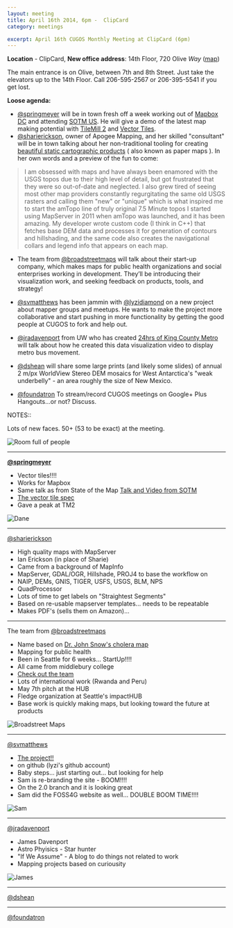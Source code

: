 ```yaml
---
layout: meeting
title: April 16th 2014, 6pm -  ClipCard
category: meetings

excerpt: April 16th CUGOS Monthly Meeting at ClipCard (6pm)
---
```


**Location** -  ClipCard, **New office address**: 14th Floor, 720 Olive *Way*  ([map](http://www.openstreetmap.org/?mlat=47.6141&mlon=-122.3349#map=16/47.6141/-122.3349)) 

The main entrance is on Olive, between 7th and 8th Street. Just take the elevators up to the 14th Floor. Call 206-595-2567 or 206-395-5541 if you get lost.

__Loose agenda:__

- [@springmeyer](https://github.com/springmeyer) will be in town fresh off a week working out of [Mapbox DC](https://www.mapbox.com) and attending [SOTM US](http://stateofthemap.us/). He will give a demo of the latest map making potential with [TileMill 2](https://github.com/mapbox/tm2) and [Vector Tiles](https://www.dropbox.com/s/9b15snlzu3r0z5o/sotm-us-2014-dc-springmeyer.pdf).
- [@sharierickson](http://www.apogeemapping.com), owner of Apogee Mapping, and her skilled "consultant" will be in town talking about her non-traditional tooling for creating [beautiful static cartographic products](http://www.apogeemapping.com/Products/index.htm) ( also known as paper maps ). In her own words and a preview of the fun to come:

> I am obsessed with maps and have always been enamored with the USGS topos due to their high level of detail, but got frustrated that they were so out-of-date and neglected.  I also grew tired of seeing most other map providers constantly regurgitating the same old USGS rasters and calling them "new" or "unique" which is what inspired me to start the amTopo line of truly original 7.5 Minute topos I started using MapServer in 2011 when amTopo was launched, and it has been amazing.  My developer wrote custom code (I think in C++) that fetches base DEM data and processes it for generation of contours and hillshading, and the same code also creates the navigational collars and legend info that appears on each map.

- The team from [@broadstreetmaps](http://broadstreetmaps.com/our-team) will talk about their start-up company, which makes maps for public health organizations and social enterprises working in development. They’ll be introducing their visualization work, and seeking feedback on products, tools, and strategy!

- [@svmatthews](https://github.com/svmatthews) has been jammin with [@lyzidiamond](https://github.com/lyzidiamond) on a new project about mapper groups and meetups. He wants to make the project more collaborative and start pushing in more functionality by getting the good people at CUGOS to fork and help out.

- [@jradavenport](https://github.com/jradavenport) from UW who has created [24hrs of King County Metro](http://vimeo.com/88172380) will talk about how he created this data visualization video to display metro bus movement. 

- [@dshean](https://github.com/dshean) will share some large prints (and likely some slides) of annual 2 m/px WorldView Stereo DEM mosaics for West Antarctica's "weak underbelly" - an area roughly the size of New Mexico.

- [@foundatron](https://github.com/foundatron) To stream/record CUGOS meetings on Google+ Plus Hangouts...or not?  Discuss.


NOTES::

Lots of new faces.  50+ (53 to be exact) at the meeting.

![Room full of people](/image/base/april_2014_meeting.jpg)

---

**[@springmeyer](https://github.com/springmeyer)**

- Vector tiles!!!!
- Works for Mapbox
- Same talk as from State of the Map [Talk and Video from SOTM](http://stateofthemap.us/session/processing-openstreetmap-into-vector-tiles/)
- [The vector tile spec](https://github.com/mapbox/vector-tile-spec)
- Gave a peak at TM2

![Dane](/image/base/april_2014_meeting_dane.jpg)

---

[@sharierickson](http://www.apogeemapping.com)

- High quality maps with MapServer
- Ian Erickson (in place of Sharie)
- Came from a background of MapInfo
- MapServer, GDAL/OGR, Hillshade, PROJ4 to base the workflow on
- NAIP, DEMs, GNIS, TIGER, USFS, USGS, BLM, NPS
- QuadProcessor
- Lots of time to get labels on "Straightest Segments"
- Based on re-usable mapserver templates... needs to be repeatable
- Makes PDF's (sells them on Amazon)... 

---

The team from [@broadstreetmaps](http://broadstreetmaps.com/our-team)

- Name based on [Dr. John Snow's cholera map](http://www.broadstreetmaps.org/broad-street1/)
- Mapping for public health
- Been in Seattle for 6 weeks... StartUp!!!!
- All came from middlebury college
- [Check out the team](http://broadstreetmaps.com/our-team)
- Lots of international work (Rwanda and Peru)
- May 7th pitch at the HUB
- Fledge organization at Seattle's impactHUB
- Base work is quickly making maps, but looking toward the future at products

![Broadstreet Maps](/image/base/april_2014_meeting_broadstreet.jpg)

---

[@svmatthews](https://github.com/svmatthews) 

- [The project!!](lyzidiamond.com/mapgroups)
- on github (lyzi's github account)
- Baby steps... just starting out... but looking for help
- Sam is re-branding the site - BOOM!!!!
- On the 2.0 branch and it is looking great
- Sam did the FOSS4G website as well... DOUBLE BOOM TIME!!!!

![Sam](/image/base/april_2014_meeting_sam.jpg)

---

[@jradavenport](https://github.com/jradavenport) 

- James Davenport
- Astro Phyisics - Star hunter
- "If We Assume" - A blog to do things not related to work
- Mapping projects based on curiousity

![James](/image/base/april_2014_meeting_james.jpg)

---

[@dshean](https://github.com/dshean) 

---

[@foundatron](https://github.com/foundatron) 

